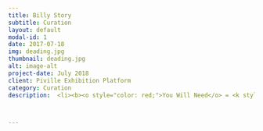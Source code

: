 ```yaml
---
title: Billy Story
subtitle: Curation
layout: default
modal-id: 1
date: 2017-07-18
img: deading.jpg
thumbnail: deading.jpg
alt: image-alt
project-date: July 2018
client: Piville Exhibition Platform
category: Curation
description:  <li><b><o style="color: red;">You Will Need</o> = <k style="color: black;">Enough time to look into Billy's Life</b></k></li> <li><b><o style="color: red;">The Purpose of the Exhibition</o> = <k style="color: black;">1. Inducing sympathy from people by showing Billy's everyday life. 2. Making them think that it is too similar to their life 3. Help them get rid of the stress by making people laugh and look back life from one step further.</b></k></li> <p>In the morning, I went to a cafe. People were lined up waiting for the coffee. At some moment it looked like zombies waiting for treatments. People were barely moving their body by waking up their brain relying on the caffeine of the coffee. Curiosity came into my mind. Why does everyone look so dead?? Is it their fault to be exhausted, stressed, and sleepy? Korea is the world's 6th biggest coffee consumption country. The number of cafes increased as Korea developed. However, paradoxically, people get more and more stress and lack of sleep these days. Let's look back from our life to society by making a puppet that shows everyday-life of a normal person on these days. </p> <br> <p>In Korea, competitive mood is all over the country. The competition starts at school. Since it is extremely tough to get into a good university, high school students study from 9:00 a.m. to 10:00 p.m. at a school. They even get private-tutoring after school to get a good score on the national test that is held once a year. The test score is evaluated relatively to other students. Even though you get into a college by hardworking, the other stage opens called "preparing to get a job". Since it is tough to get a job these days, college students have to study hard and work hard. Doing a part-time job, studying, and joining various activities to get into a company. So they wake them up with coffee every day. Even after you got a job, you cannot get away from competitive, hard-working atmosphere. Too much work, little time.</p><br> <p>The Billy Story shows various things that give stress to people. </p>  <img src="img/portfolio/8.jpg" class="img-responsive img-centered" alt="Winner Takes All">  <img src="img/portfolio/9.jpg" class="img-responsive img-centered" alt="Bus Hell">  <img src="img/portfolio/11.jpg" class="img-responsive img-centered" alt="USB Always Doesn't Work at Important Moment"> <img src="img/portfolio/13.jpg" class="img-responsive img-centered" alt="Interview">  <img src="img/portfolio/14.jpg" class="img-responsive img-centered" alt="Execution by the Paper-guillotine"> 



---
```

